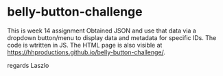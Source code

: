 # belly-button-challenge

This is week 14  assignment
Obtained JSON and use that data via a dropdown button/menu to display data and metadata for specific IDs.
The code is wtritten in JS.
The HTML page is also  visible at https://hhproductions.github.io/belly-button-challenge/.

regards
Laszlo

